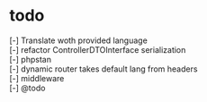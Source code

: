 # todo

[-] Translate woth provided language  
[-] refactor ControllerDTOInterface serialization  
[-] phpstan  
[-] dynamic router takes default lang from headers  
[-] middleware  
[-] @todo  
